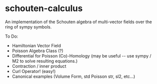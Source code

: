 # schouten-calculus
An implementation of the Schouten algebra of multi-vector fields over the ring of sympy symbols.

To Do:
* Hamiltonian Vector Field
* Poisson Algebra Class (?)
* Differential for Poisson (Co)-Homology  (may be useful -- use sympy / M2 to solve resulting equations.)
* Contraction / inner product
* Curl Operator! (easy!)
* Canonical examples (Volume Form, std Poisson str, sl2, etc...)
